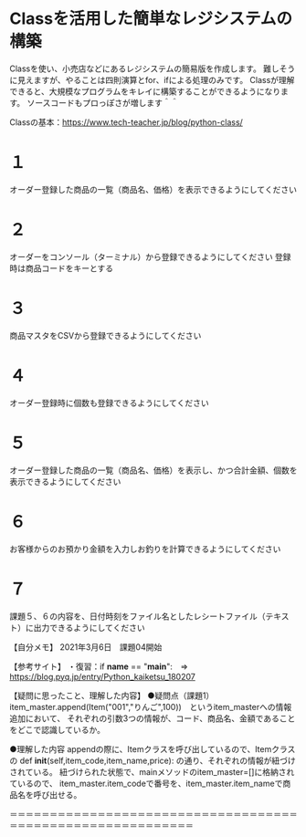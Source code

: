 # Classを活用した簡単なレジシステムの構築
Classを使い、小売店などにあるレジシステムの簡易版を作成します。
難しそうに見えますが、やることは四則演算とfor、ifによる処理のみです。
Classが理解できると、大規模なプログラムをキレイに構築することができるようになります。
ソースコードもプロっぽさが増します＾＾

Classの基本：https://www.tech-teacher.jp/blog/python-class/<br>

# １
オーダー登録した商品の一覧（商品名、価格）を表示できるようにしてください

# ２
オーダーをコンソール（ターミナル）から登録できるようにしてください
登録時は商品コードをキーとする

# ３
商品マスタをCSVから登録できるようにしてください

# ４
オーダー登録時に個数も登録できるようにしてください

# ５
オーダー登録した商品の一覧（商品名、価格）を表示し、かつ合計金額、個数を表示できるようにしてください

# ６
お客様からのお預かり金額を入力しお釣りを計算できるようにしてください

# ７
課題５、６の内容を、日付時刻をファイル名としたレシートファイル（テキスト）に出力できるようにしてください



【自分メモ】
2021年3月6日　課題04開始


【参考サイト】
・復習：if __name__ == "__main__":　⇒　https://blog.pyq.jp/entry/Python_kaiketsu_180207

【疑問に思ったこと、理解した内容】
●疑問点（課題1）
item_master.append(Item("001","りんご",100))　というitem_masterへの情報追加において、
それぞれの引数3つの情報が、コード、商品名、金額であることをどこで認識しているか。

●理解した内容
appendの際に、Itemクラスを呼び出しているので、Itemクラスの
def __init__(self,item_code,item_name,price):
の通り、それぞれの情報が紐づけされている。
紐づけられた状態で、mainメソッドのitem_master=[]に格納されているので、
item_master.item_codeで番号を、item_master.item_nameで商品名を呼び出せる。

＝＝＝＝＝＝＝＝＝＝＝＝＝＝＝＝＝＝＝＝＝＝＝＝＝＝＝＝＝＝＝＝＝＝＝＝＝＝＝＝＝＝＝＝＝＝＝＝＝＝＝＝＝＝＝＝＝＝＝


